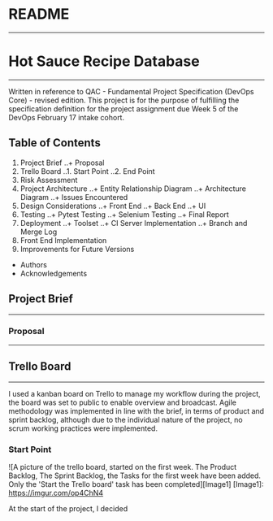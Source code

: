 # README
---
# Hot Sauce Recipe Database
---
Written in reference to QAC - Fundamental Project Specification (DevOps Core) - revised edition. This project is for the purpose of fulfilling the specification definition for the project assignment due Week 5 of the DevOps February 17 intake cohort.

## Table of Contents

1. Project Brief
..+ Proposal
2. Trello Board
..1. Start Point
..2. End Point
3. Risk Assessment
4. Project Architecture
..+ Entity Relationship Diagram
..+ Architecture Diagram
..+ Issues Encountered
5. Design Considerations
..+ Front End
..+ Back End
..+ UI
6. Testing
..+ Pytest Testing
..+ Selenium Testing
..+ Final Report
7. Deployment
..+ Toolset
..+ CI Server Implementation
..+ Branch and Merge Log
8. Front End Implementation
9. Improvements for Future Versions
+ Authors
+ Acknowledgements

## Project Brief
---

### Proposal
---

## Trello Board
---

I used a kanban board on Trello to manage my workflow during the project, the board was set to public to enable overview and broadcast. Agile methodology was implemented in line with the brief, in terms of product and sprint backlog, although due to the individual nature of the project, no scrum working practices were implemented.

### Start Point

![A picture of the trello board, started on the first week. The Product Backlog, The Sprint Backlog, the Tasks for the first week have been added. Only the 'Start the Trello board' task has been completed][Image1]
[Image1]: https://imgur.com/op4ChN4

At the start of the project, I decided
